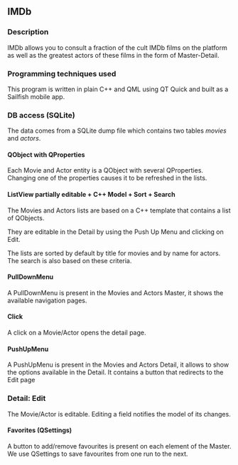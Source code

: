 ## IMDb

### Description

IMDb allows you to consult a fraction of the cult IMDb films on the platform as well as the greatest actors of these films in the form of Master-Detail.

### Programming techniques used

This program is written in plain C++ and QML using QT Quick and built as a Sailfish mobile app.

### DB access (SQLite)

The data comes from a SQLite dump file which contains two tables *movies* and *actors*.

#### QObject with QProperties

Each Movie and Actor entity is a QObject with several QProperties. Changing one of the properties causes it to be refreshed in the lists.

#### ListView partially editable + C++ Model + Sort + Search

The Movies and Actors lists are based on a C++ template that contains a list of QObjects. 

They are editable in the Detail by using the Push Up Menu and clicking on Edit.

The lists are sorted by default by title for movies and by name for actors. The search is also based on these criteria.

#### PullDownMenu

A PullDownMenu is present in the Movies and Actors Master, it shows the available navigation pages.

#### Click

A click on a Movie/Actor opens the detail page.

#### PushUpMenu

A PushUpMenu is present in the Movies and Actors Detail, it allows to show the options available in the Detail. It contains a button that redirects to the Edit page

### Detail: Edit

The Movie/Actor is editable. Editing a field notifies the model of its changes.

#### Favorites (QSettings)

A button to add/remove favourites is present on each element of the Master. We use QSettings to save favourites from one run to the next.
